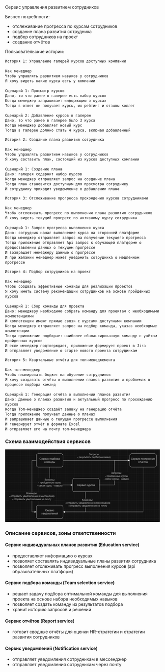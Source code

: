 Сервис управления развитием сотрудников

Бизнес потребности:
- отслеживание прогресса по курсам сотрудников
- создание плана развития сотрудника
- подбор сотрудников на проект
- создание отчётов

Пользовательские истории:

```
История 1: Управление галерей курсов доступных компании

Как менеджер
Чтобы управлять развитием навыков у сотрудников
Я хочу видеть какие курсы есть у компании

Сценарий 1: Просмотр курсов
Дано, то что ранее в галерее есть набор курсов
Когда менеджер запрашивает информацию о курсах
Тогда в ответ он получает курсы, их рейтинг и отзывы коллег

Сценарий 2: Добавление курсов в галерею
Дано, то что ранее в галерее было 3 курса
Когда менеджер добавляет новый курс
Тогда в галерее должно стать 4 курса, включая добавленный
```

```
История 2: Создание плана развития сотрудника

Как менеджер
Чтобы управлять развитием навыков у сотрудников
Я хочу составить план, состоящий из курсов доступных компании

Сценарий 1: Создание плана
Дано: галерея содержит набор курсов
Когда менеджер отправляет запрос на создание плана
Тогда план становится доступным для просмотра сотруднику
И сотруднику приходит уведомление о добавлении плана
```

```
История 3: Отслеживание прогресса прохождения курсов сотрудниками

Как менеджер
Чтобы отслеживать прогресс по выполнению плана развития сотрудников
Я хочу видеть текущий прогресс по активному курсу сотрудника

Сценарий 1: Запрос прогресса выполнения курса
Дано: сотрудник начал выполнение курса на сторонней платформе
Когда менеджер отправляет запрос на получение текущего прогресса
Тогда приложение отправляет Api запрос к обучающей платформе о предоставлении данных о текущем прогрессе
И возвращает менеджеру данные о прогрессе
И при желании менеджер может уведомить сотрудника о медленном прогрессе
```


```
История 4: Подбор сотрудников на проект

Как менеджер
Чтобы создвать эффективные команды для реализации проектов
Я хочу иметь систему рекомендации сотрудинков на основе пройденных курсов

Сценарий 1: Сбор команды для проекта
Дано: менеджеру необходимо собрать команду для проектам с необходимыми компетенциями
И компетенции имеют прямые связи с курсами доступными компании
Когда менеджер отправляет запрос на подбор команды, указав необходмые компетенции
Тогда приложение подбирает наиболее сбалансированную команду с учётом пройденных курсов
И если менеджер подтверждает, приложение формирует проект в Jira
И отправляет уведомление о старте нового проекта сотрудинкам
```


```
История 5: Квартальные отчёты для топ-менеджемента

Как топ-менеджер
Чтобы планировать бюджет на обучение сотрудников
Я хочу создавать отчёты о выполнении планов развития и проблемах в процессе подбора команд

Сценарий 1: Генерация отчёта о выполнении планов развития
Дано: Данные о планах развития и актуальный прогресс по прохождению курсов
Когда Топ-менеджер создаёт заявку на генерацию отчёта
Тогда приложение получает данные о планах
И запрашивает данные о текущем прогрессе выполнения
И генерирует отчёт в формате Excel
И отправляет его на почту топ-менеджера
```

### Схема взаимодействия сервисов
![img.png](docs/img.png)


### Описание сервисов, зоны ответственности

#### Сервис индивидуальных планов развития (Education service)
- предоставляет информацию о курсах
- позволяет составлять индивидуальные планы развития сотрудника
- позволяет отслеживать прогресс выполнения курсов (api образовательных платформ)

#### Сервис подбора команды (Team selection service)
- решает задачу подбора оптимальной команды для выполнения проекта на основе набора необходимых навыков
- позволяет создать команду из результатов подбора
- хранит историю запросов и решений

#### Сервис отчётов (Report service)
- готовит сводные отчёты для оценки HR-стратегии и стратегии развития сотрудников

#### Сервис уведомлений (Notification service)
- отправляет уведомления сотрудникам в мессенджер
- отправляет уведомления сотрудникам через почту